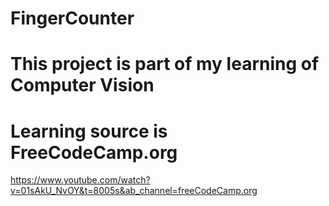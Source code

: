 # FingerCounter
# This project is part of my learning of Computer Vision
# Learning source is FreeCodeCamp.org
https://www.youtube.com/watch?v=01sAkU_NvOY&t=8005s&ab_channel=freeCodeCamp.org
